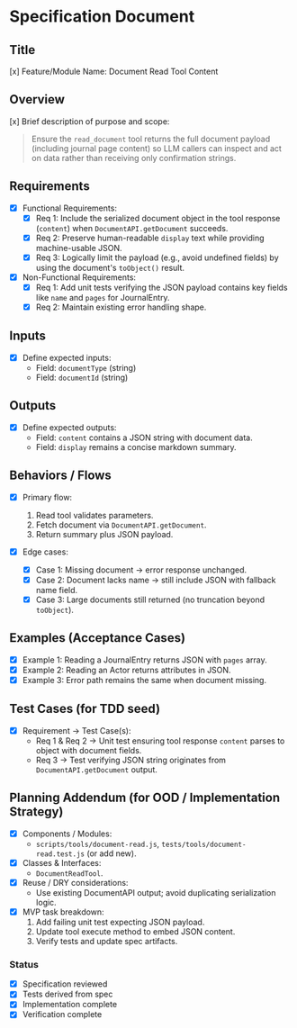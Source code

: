 # Specification Document

## Title
[x] Feature/Module Name: Document Read Tool Content

## Overview
[x] Brief description of purpose and scope:  
> Ensure the `read_document` tool returns the full document payload (including journal page content) so LLM callers can inspect and act on data rather than receiving only confirmation strings.

## Requirements
- [x] Functional Requirements:  
  -  [x] Req 1: Include the serialized document object in the tool response (`content`) when `DocumentAPI.getDocument` succeeds.  
  - [x] Req 2: Preserve human-readable `display` text while providing machine-usable JSON.  
  - [x] Req 3: Logically limit the payload (e.g., avoid undefined fields) by using the document's `toObject()` result.

- [x] Non-Functional Requirements:  
  -  [x] Req 1: Add unit tests verifying the JSON payload contains key fields like `name` and `pages` for JournalEntry.  
  - [x] Req 2: Maintain existing error handling shape.

## Inputs
- [x] Define expected inputs:  
  - Field: `documentType` (string)  
  - Field: `documentId` (string)

## Outputs
- [x] Define expected outputs:  
  - Field: `content` contains a JSON string with document data.  
  - Field: `display` remains a concise markdown summary.

## Behaviors / Flows
- [x] Primary flow:  
  1. Read tool validates parameters.  
  2. Fetch document via `DocumentAPI.getDocument`.  
  3. Return summary plus JSON payload.

- [x] Edge cases:  
  - [x] Case 1: Missing document → error response unchanged.  
  - [x] Case 2: Document lacks name → still include JSON with fallback name field.  
  - [x] Case 3: Large documents still returned (no truncation beyond `toObject`).

## Examples (Acceptance Cases)
- [x] Example 1: Reading a JournalEntry returns JSON with `pages` array.  
- [x] Example 2: Reading an Actor returns attributes in JSON.  
- [x] Example 3: Error path remains the same when document missing.

## Test Cases (for TDD seed)
- [x] Requirement → Test Case(s):  
  - Req 1 & Req 2 → Unit test ensuring tool response `content` parses to object with document fields.  
  - Req 3 → Test verifying JSON string originates from `DocumentAPI.getDocument` output.

## Planning Addendum (for OOD / Implementation Strategy)
- [x] Components / Modules:  
  - `scripts/tools/document-read.js`, `tests/tools/document-read.test.js` (or add new).  
- [x] Classes & Interfaces:  
  - `DocumentReadTool`.  
- [x] Reuse / DRY considerations:  
  - Use existing DocumentAPI output; avoid duplicating serialization logic.
- [x] MVP task breakdown:  
  1. Add failing unit test expecting JSON payload.  
  2. Update tool execute method to embed JSON content.  
  3. Verify tests and update spec artifacts.

### Status
- [x] Specification reviewed  
- [x] Tests derived from spec  
- [x] Implementation complete  
- [x] Verification complete  
